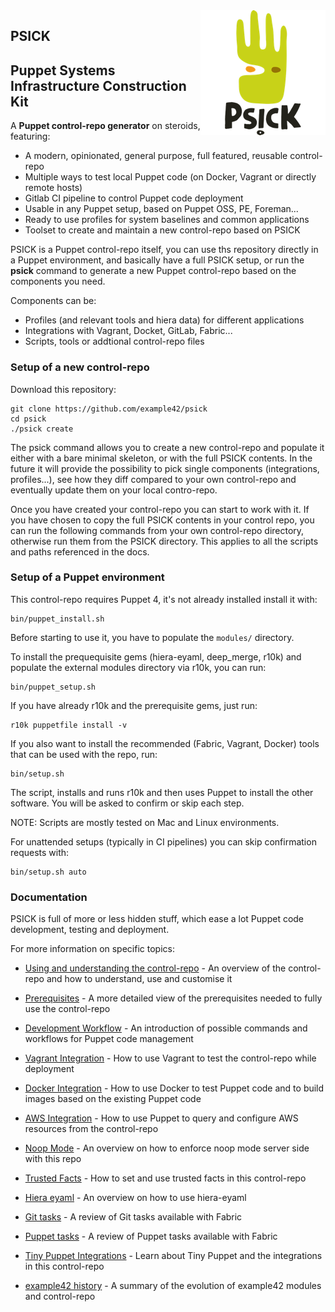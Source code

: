 <img align="right" src="html/images/PSICK-logo-200x200.png" />

## PSICK
## Puppet Systems Infrastructure Construction Kit

A **Puppet control-repo generator** on steroids, featuring:

  - A modern, opinionated, general purpose, full featured, reusable control-repo
  - Multiple ways to test local Puppet code (on Docker, Vagrant or directly remote hosts)
  - Gitlab CI pipeline to control Puppet code deployment
  - Usable in any Puppet setup, based on Puppet OSS, PE, Foreman...
  - Ready to use profiles for system baselines and common applications
  - Toolset to create and maintain a new control-repo based on PSICK

PSICK is a Puppet control-repo itself, you can use ths repository directly in a Puppet environment,
and basically have a full PSICK setup, or run the **psick** command to generate a new Puppet
control-repo based on the components you need.

Components can be:

  - Profiles (and relevant tools and hiera data) for different applications
  - Integrations with Vagrant, Docket, GitLab, Fabric...
  - Scripts, tools or addtional control-repo files

### Setup of a new control-repo

Download this repository:

    git clone https://github.com/example42/psick
    cd psick
    ./psick create

The psick command allows you to create a new control-repo and populate it either with a bare
minimal skeleton, or with the full PSICK contents.
In the future it will provide the possibility to pick single components (integrations, profiles...),
see how they diff compared to your own control-repo and eventually update them on your local contro-repo.

Once you have created your control-repo you can start to work with it.
If you have chosen to copy the full PSICK contents in your control repo, you can run the following commands
from your own control-repo directory, otherwise run them from the PSICK directory.
This applies to all the scripts and paths referenced in the docs.


### Setup of a Puppet environment

This control-repo requires Puppet 4, it's not already installed install it with:

    bin/puppet_install.sh

Before starting to use it, you have to populate the ```modules/``` directory.

To install the prequequisite gems (hiera-eyaml, deep_merge, r10k) and populate the external modules directory via r10k, you can run: 

    bin/puppet_setup.sh

If you have already r10k and the prerequisite gems, just run:

    r10k puppetfile install -v

If you also want to install the recommended (Fabric, Vagrant, Docker) tools that can be used with the repo, run:

    bin/setup.sh

The script, installs and runs r10k and then uses Puppet to install the other software. You will be asked to confirm or skip each step.

NOTE: Scripts are mostly tested on Mac and Linux environments.

For unattended setups (typically in CI pipelines) you can skip confirmation requests with:

    bin/setup.sh auto


### Documentation

PSICK is full of more or less hidden stuff, which ease a lot Puppet code development, testing and deployment.

For more information on specific topics:

  - [Using and understanding the control-repo](docs/use.md) - An overview of the control-repo and how to understand, use and customise it
  
  - [Prerequisites](docs/prerequisites.md) - A more detailed view of the prerequisites needed to fully use the control-repo

  - [Development Workflow](docs/workflow.md) - An introduction of possible commands and workflows for Puppet code management

  - [Vagrant Integration](docs/vagrant.md) - How to use Vagrant to test the control-repo while deployment

  - [Docker Integration](docs/docker.md) - How to use Docker to test Puppet code and to build images based on the existing Puppet code

  - [AWS Integration](docs/aws.md) - How to use Puppet to query and configure AWS resources from the control-repo

  - [Noop Mode](docs/noop_mode.md) - An overview on how to enforce noop mode server side with this repo

  - [Trusted Facts](docs/trusted_facts.md) - How to set and use trusted facts in this control-repo

  - [Hiera eyaml](bin/hiera_eyaml.md) - An overview on how to use hiera-eyaml

  - [Git tasks](docs/git.md) - A review of Git tasks available with Fabric

  - [Puppet tasks](docs/puppet.md) - A review of Puppet tasks available with Fabric

  - [Tiny Puppet Integrations](docs/tp.md) - Learn about Tiny Puppet and the integrations in this control-repo

  - [example42 history](docs/example42.md) - A summary of the evolution of example42 modules and control-repo


